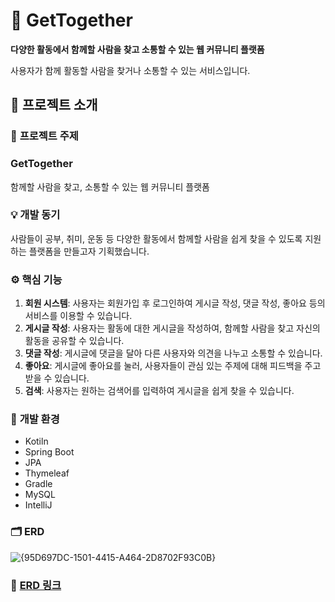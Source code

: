 # 👥 GetTogether

**다양한 활동에서 함께할 사람을 찾고 소통할 수 있는 웹 커뮤니티 플랫폼**

사용자가 함께 활동할 사람을 찾거나 소통할 수 있는 서비스입니다.

## 📌 **프로젝트 소개**

### 🌟 **프로젝트 주제**

### GetTogether

함께할 사람을 찾고, 소통할 수 있는 웹 커뮤니티 플랫폼

### 💡 **개발 동기**

사람들이 공부, 취미, 운동 등 다양한 활동에서 함께할 사람을 쉽게 찾을 수 있도록 지원하는 플랫폼을 만들고자 기획했습니다.

### ⚙️ **핵심 기능**

1. **회원 시스템**: 사용자는 회원가입 후 로그인하여 게시글 작성, 댓글 작성, 좋아요 등의 서비스를 이용할 수 있습니다.
2. **게시글 작성**: 사용자는 활동에 대한 게시글을 작성하여, 함께할 사람을 찾고 자신의 활동을 공유할 수 있습니다.
3. **댓글 작성**: 게시글에 댓글을 달아 다른 사용자와 의견을 나누고 소통할 수 있습니다.
4. **좋아요**: 게시글에 좋아요를 눌러, 사용자들이 관심 있는 주제에 대해 피드백을 주고받을 수 있습니다.
5. **검색**: 사용자는 원하는 검색어를 입력하여 게시글을 쉽게 찾을 수 있습니다.

### 🔧 **개발 환경**

- Kotiln
- Spring Boot
- JPA
- Thymeleaf
- Gradle
- MySQL
- IntelliJ

### 🗂️ **ERD**
![{95D697DC-1501-4415-A464-2D8702F93C0B}](https://github.com/user-attachments/assets/c803a23d-67d8-4057-a758-dd995d44fba0)

### 🔗 [ERD 링크](https://www.erdcloud.com/d/oCyiHz4DwMWK3Pybe)
